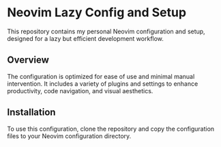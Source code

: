 # Neovim Lazy Config and Setup

This repository contains my personal Neovim configuration and setup, designed for a lazy but efficient development workflow.

## Overview

The configuration is optimized for ease of use and minimal manual intervention. It includes a variety of plugins and settings to enhance productivity, code navigation, and visual aesthetics.

## Installation

To use this configuration, clone the repository and copy the configuration files to your Neovim configuration directory.

